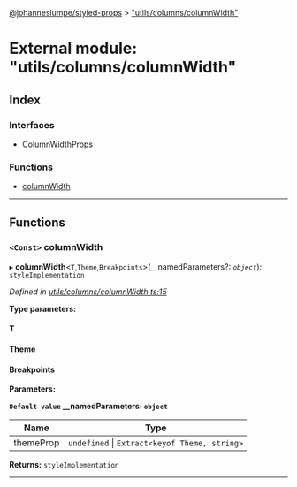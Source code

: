 [@johanneslumpe/styled-props](../README.md) > ["utils/columns/columnWidth"](../modules/_utils_columns_columnwidth_.md)

# External module: "utils/columns/columnWidth"

## Index

### Interfaces

* [ColumnWidthProps](../interfaces/_utils_columns_columnwidth_.columnwidthprops.md)

### Functions

* [columnWidth](_utils_columns_columnwidth_.md#columnwidth)

---

## Functions

<a id="columnwidth"></a>

### `<Const>` columnWidth

▸ **columnWidth**<`T`,`Theme`,`Breakpoints`>(__namedParameters?: *`object`*): `styleImplementation`

*Defined in [utils/columns/columnWidth.ts:15](https://github.com/johanneslumpe/styled-props/blob/8e709f1/src/utils/columns/columnWidth.ts#L15)*

**Type parameters:**

#### T 
#### Theme 
#### Breakpoints 
**Parameters:**

**`Default value` __namedParameters: `object`**

| Name | Type |
| ------ | ------ |
| themeProp | `undefined` \| `Extract<keyof Theme, string>` |

**Returns:** `styleImplementation`

___

